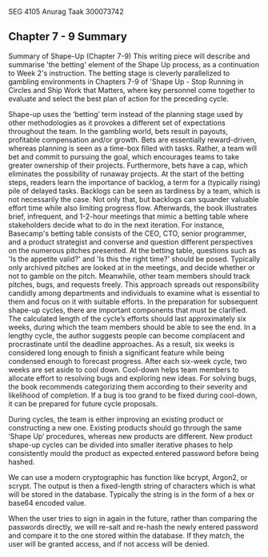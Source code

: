 SEG 4105
Anurag Taak
300073742
## Chapter 7 - 9 Summary

Summary of Shape-Up (Chapter 7-9)
This writing piece will describe and summarise 'the betting' element of the Shape Up process, as a continuation to Week 2's instruction. The betting stage is cleverly parallelized to gambling environments in Chapters 7-9 of 'Shape Up - Stop Running in Circles and Ship Work that Matters, where key personnel come together to evaluate and select the best plan of action for the preceding cycle.

Shape-up uses the ‘betting’ term instead of the planning stage used by other methodologies as it provokes a different set of expectations throughout the team. In the gambling world, bets result in payouts, profitable compensation and/or growth. Bets are essentially reward-driven, whereas planning is seen as a time-box filled with tasks. Rather, a team will bet and commit to pursuing the goal, which encourages teams to take greater ownership of their projects. Furthermore, bets have a cap, which eliminates the possibility of runaway projects.
At the start of the betting steps, readers learn the importance of backlog, a term for a (typically rising) pile of delayed tasks. Backlogs can be seen as tardiness by a team, which is not necessarily the case. Not only that, but backlogs can squander valuable effort time while also limiting progress flow. Afterwards, the book illustrates brief, infrequent, and 1-2-hour meetings that mimic a betting table where stakeholders decide what to do in the next iteration. For instance, Basecamp's betting table consists of the CEO, CTO, senior programmer, and a product strategist and converse and question different perspectives on the numerous pitches presented. At the betting table, questions such as 'Is the appetite valid?' and 'Is this the right time?' should be posed. Typically only archived pitches are looked at in the meetings, and decide whether or not to gamble on the pitch. Meanwhile, other team members should track pitches, bugs, and requests freely. This approach spreads out responsibility candidly among departments and individuals to examine what is essential to them and focus on it with suitable efforts.
In the preparation for subsequent shape-up cycles, there are important components that must be clarified. The calculated length of the cycle’s efforts should last approximately six weeks, during which the team members should be able to see the end. In a lengthy cycle, the author suggests people can become complacent and procrastinate until the deadline approaches. As a result, six weeks is considered long enough to finish a significant feature while being condensed enough to forecast progress. After each six-week cycle, two weeks are set aside to cool down. Cool-down helps team members to allocate effort to resolving bugs and exploring new ideas. For solving bugs, the book recommends categorizing them according to their severity and likelihood of completion. If a bug is too grand to be fixed during cool-down, it can be prepared for future cycle proposals.

During cycles, the team is either improving an existing product or constructing a new one. Existing products should go through the same ‘Shape Up’ procedures, whereas new products are different. New product shape-up cycles can be divided into smaller iterative phases to help consistently mould the product as expected.entered password before being hashed. 

We can use a modern cryptographic has function like bcrypt, Argon2, or scrypt. The output is then a fixed-length string of characters which is what will be stored in the database. Typically the string is in the form of a hex or base64 encoded value. 

When the user tries to sign in again in the future, rather than comparing the passwords directly, we will re-salt and re-hash the newly entered password and compare it to the one stored within the database. If they match, the user will be granted access, and if not access will be denied. 


